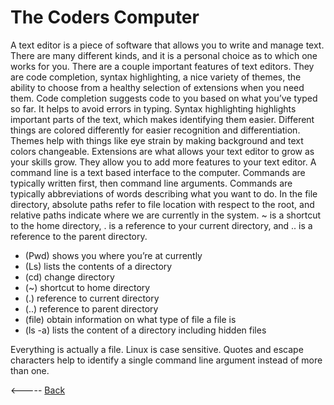 # The Coders Computer
A text editor is a piece of software that allows you to write and manage text. There are many different kinds, and it is a personal choice as to which one works for you. There are a couple important features of text editors. They are code completion, syntax highlighting, a nice variety of themes, the ability to choose from a healthy selection of extensions when you need them. 
Code completion suggests code to you based on what you’ve typed so far. It helps to avoid errors in typing. Syntax highlighting highlights important parts of the text, which makes identifying them easier. Different things are colored differently for easier recognition and differentiation. Themes help with  things like eye strain by making background and text colors changeable. Extensions are what allows your text editor to grow as your skills grow. They allow you to add more features to your text editor.
A command line is a text based interface to the computer. Commands are typically written first, then command line arguments. Commands are typically abbreviations of words describing what you want to do. In the file directory, absolute paths refer to file location with respect to the root, and relative paths indicate where we are currently in the system. ~ is a shortcut to the home directory, . is a reference to your current directory, and .. is a reference to the parent directory.

* (Pwd) shows you where you’re at currently
* (Ls) lists the contents of a directory
* (cd) change directory
* (~) shortcut to home directory
* (.) reference to current directory
* (..) reference to parent directory
* (file) obtain information on what type of file a file is
* (ls -a) lists the content of a directory including hidden files

Everything is actually a file. Linux is case sensitive. Quotes and escape characters help to identify a single command line argument instead of more than one. 



<----- [Back](README.md)
